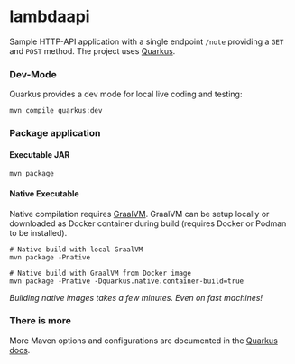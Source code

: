 # lambdaapi

Sample HTTP-API application with a single endpoint `/note` providing a
`GET` and `POST` method. The project uses [Quarkus](https://quarkus.io).

### Dev-Mode

Quarkus provides a dev mode for local live coding and testing:

```shell
mvn compile quarkus:dev
```

### Package application

#### Executable JAR

```shell
mvn package
```

#### Native Executable

Native compilation requires [GraalVM](https://www.graalvm.org). GraalVM can be
setup locally or downloaded as Docker container during build (requires Docker or
Podman to be installed).

```shell
# Native build with local GraalVM
mvn package -Pnative

# Native build with GraalVM from Docker image
mvn package -Pnative -Dquarkus.native.container-build=true
```

*Building native images takes a few minutes. Even on fast machines!*

### There is more

More Maven options and configurations are documented
in the [Quarkus docs](https://quarkus.io/guides/maven-tooling).
